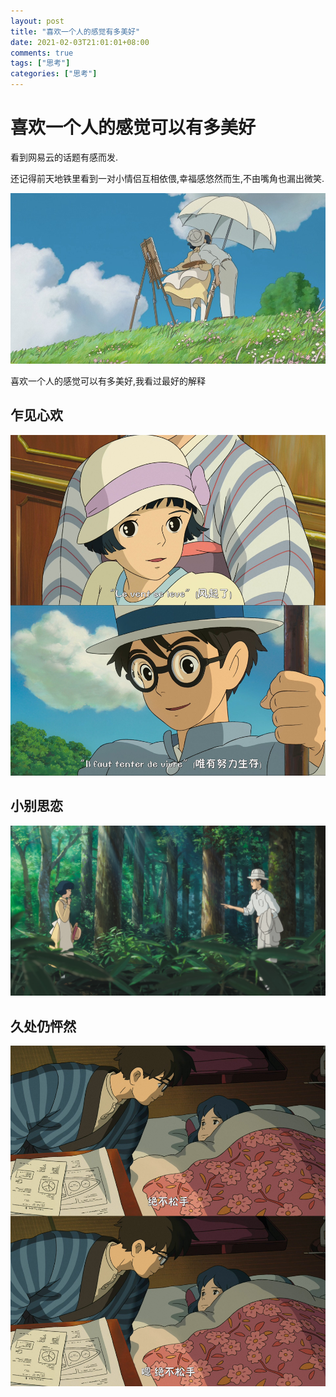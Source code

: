 ```yaml
---
layout: post
title: "喜欢一个人的感觉有多美好"
date: 2021-02-03T21:01:01+08:00
comments: true
tags: ["思考"]
categories: ["思考"]
---
```


# 喜欢一个人的感觉可以有多美好

看到网易云的话题有感而发.

还记得前天地铁里看到一对小情侣互相依偎,幸福感悠然而生,不由嘴角也漏出微笑.

![../uploads/2021/02/572617274.jpg](../uploads/2021/02/572617274.jpg)

喜欢一个人的感觉可以有多美好,我看过最好的解释

## **乍见心欢**

![../uploads/2021/02/4241547425.jpg](../uploads/2021/02/4241547425.jpg)

## **小别思恋**

![../uploads/2021/02/2292517671.jpg](../uploads/2021/02/2292517671.jpg)

## **久处仍怦然**

![../uploads/2021/02/2327678977.jpg](../uploads/2021/02/2327678977.jpg)